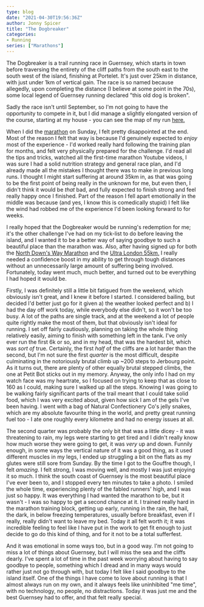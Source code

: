```yaml
---
type: blog
date: "2021-04-30T19:56:36Z"
author: Jonny Spicer
title: "The Dogbreaker"
categories:
- Running
series: ["Marathons"]
---
```

The Dogbreaker is a trail running race in Guernsey, which starts in town before traversing the entirety of the cliff paths from the south east to the south west of the island, finishing at Portelet. It's just over
25km in distance, with just under 1km of vertical gain. The race is so named because allegedly, upon completing the distance (I believe at some point in the 70s), some local legend of Guernsey running declared
"this old dog is broken".

Sadly the race isn't until September, so I'm not going to have the opportunity to compete in it, but I did manage a slightly elongated version of the course, starting at my house - you can see the map of my run
[here.](https://www.strava.com/activities/5217215832)

When I did the [marathon](/blog/marathon/) on Sunday, I felt pretty disappointed at the end. Most of the reason I felt that way is because I'd genuinely expected to *enjoy* most of the experience - I'd worked really
hard following the training plan for months, and felt very physically prepared for the challenge. I'd read all the tips and tricks, watched all the first-time marathon Youtube videos, I was sure I had a solid
nutrition strategy and general race plan, and I'd already made all the mistakes I thought there was to make in previous long runs. I thought I might start suffering at around 35km in, as that was going to be the
first point of being really in the unknown for me, but even then, I didn't think it would be *that* bad, and fully expected to finish strong and feel really happy once I finished. Part of the reason I fell apart
emotionally in the middle was because (and yes, I know this is comedically stupid) I felt like the wind had robbed me of the experience I'd been looking forward to for weeks.

I really hoped that the Dogbreaker would be running's redemption for me; it's the other challenge I've had on my tick-list to do before leaving the island, and I wanted it to be a better way of saying goodbye to
such a beautiful place than the marathon was. Also, after having signed up for both the [North Down's Way Marathon](https://www.hermesrunning.com/north-downs/) and the [Ultra London 55km,](https://www.ultralondon.co.uk/) I really needed a confidence boost in my ability to get through tough distances without an unnecessarily large amount of suffering being involved. Fortunately, today went much, much better, and turned out to be
everything I had hoped it would be.

Firstly, I was definitely still a little bit fatigued from the weekend, which obviously isn't great, and I knew it before I started. I considered bailing, but decided I'd better just go for it given a) the weather
looked perfect and b) I had the day off work today, while everybody else didn't, so it won't be too busy. A lot of the paths are single track, and at the weekend a lot of people quite rightly make the most of them,
but that obviously isn't ideal for running. I set off fairly cautiously, planning on taking the whole thing relatively easily, aiming to finish with something left in the tank. I've only ever run the first 6k or so,
and in my head, that was the hardest bit, which was *sort of* true. Certainly, the first *half* of the cliffs are a lot harder than the second, but I'm not sure the first *quarter* is the most difficult, despite
culminating in the notoriously brutal climb up ~200 steps to Jerbourg point. As it turns out, there are plenty of other equally brutal stepped climbs, the one at Petit Bot sticks out in my memory. Anyway, the only
info I had on my watch face was my heartrate, so I focused on trying to keep that as close to 160 as I could, making sure I walked up all the steps. Knowing I was going to be walking fairly significant parts of
the trail meant that I could take solid food, which I was very excited about, given how sick I am of the gels I've been having. I went with a bag of Natural Confectionery Co's jelly snakes, which are my absolute
favourite thing in the world, and pretty great running fuel too - I ate one roughly every kilometre and had no energy issues at all.

The second quarter was probably the only bit that was a little dicey - it was threatening to rain, my legs were starting to get tired and I didn't really know how much worse they were going to get, it was *very*
up and down. Funnily enough, in some ways the vertical nature of it was a good thing, as it used different muscles in my legs, I ended up struggling a bit on the flats as my glutes were still sore from Sunday. By
the time I got to the Gouffre though, I felt *amazing*. I felt strong, I was moving well, and mostly I was just enjoying it so much. I think the south coast of Guernsey is the most beautiful place I've ever been
to, and I stopped every ten minutes to take a photo. I smiled the whole time, experiencing plenty of the fabled runners' high, and I was just so happy. It was everything I had wanted the marathon to be, but it
wasn't - I was so happy to get a second chance at it. I trained really hard in the marathon training block, getting up early, running in the rain, the hail, the dark, in below freezing temperatures, usually
before breakfast, even if I really, really didn't want to leave my bed. Today it all felt worth it; it was incredible feeling to feel like I have put in the work to get fit enough to just decide to go do this kind
of thing, and for it not to be a total sufferfest.

And it was emotional in some ways too, but in a good way. I'm not going to miss a lot of things about Guernsey, but I will miss the sea and the cliffs dearly. I've spent a lot of time in the past week worrying
about having to say goodbye to people, something which I dread and in many ways would rather just not go through with, but today I felt like I said goodbye to the island itself. One of the things I have come to
love about running is that I almost always run on my own, and it always feels like uninhibited "me time", with no technology, no people, no distractions. Today it was just me and the best Guernsey had to offer,
and that felt really special.
